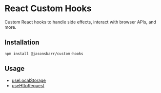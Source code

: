 # React Custom Hooks

Custom React hooks to handle side effects, interact with browser APIs, and more.

## Installation

```
npm install @jasonsbarr/custom-hooks
```

## Usage

- [useLocalStorage](src/data-storage/)
- [useHttpRequest](src/http-requests/)
